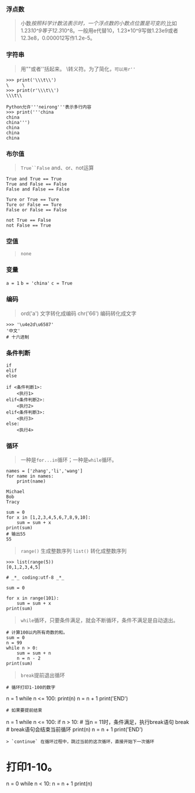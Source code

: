 ### 浮点数
> 小数*按照科学计数法表示时，一个浮点数的小数点位置是可变的*,比如1.23*10^9等于12.3*10^8。一般用e代替10，1.23*10^9写做1.23e9或者12.3e8，0.000012写作1.2e-5。
### 字符串
> 用""或者''括起来。
> \\转义符。为了简化，`可以用r''`
```
>>> print('\\\t\\')
\     \
>>> print(r'\\\t\\')
\\\t\\
```
```
Python允许'''neirong'''表示多行内容
>>> print('''china
china
china''')
china
china
china
```
### 布尔值
> `True``False`
> and、or、not运算
```
True and True == True
True and False == False
False and False == False
```
```
Ture or True == Ture
Ture or False == Ture
False or False == False
```
```
not True == False
not False == True
```
### 空值
> `none`
### 变量
`a = 1`
`b = 'china'`
`c = True`
### 编码
> ord('a') 文字转化成编码
> chr('66') 编码转化成文字
```
>>> '\u4e2d\u6587'
'中文'
# 十六进制
```
### 条件判断
```
if
elif
else

if <条件判断1>:
	<执行1>
elif<条件判断2>:
	<执行2>
elif<条件判断3>:
	<执行3>
else:
	<执行4>
```
### 循环
> 一种是`for...in`循环；一种是`while`循环。
```
names = ['zhang','li','wang']
for name in names:
	print(name)

Michael
Bob
Tracy
```

```
sum = 0
for x in [1,2,3,4,5,6,7,8,9,10]:
	sum = sum + x
print(sum)
# 输出55
55
```
> `range()` 生成整数序列
> `list()` 转化成整数序列
```
>>> list(range(5))
[0,1,2,3,4,5]
```
```
# _*_ coding:utf-8 _*_

sum = 0

for x in range(101):
	sum = sum + x
print(sum)
```
> `while`循环，只要条件满足，就会不断循环，条件不满足是自动退出。
```
# 计算100以内所有奇数的和。
sum = 0
n = 99
while n > 0:
	sum = sum + n
	n = n - 2
print(sum)
```
> `break`提前退出循环
```
# 循环打印1-100的数字
```
n = 1
while n <= 100:
	print(n)
	n = n + 1
print('END')
```
# 如果要提前结束
```
n = 1
while n <= 100:
	if n > 10: # 当n = 11时，条件满足，执行break语句
		break # break语句会结束当前循环
	print(n)
	n = n + 1
print('END')
```
> `continue` 在循环过程中，跳过当前的这次循环，直接开始下一次循环
```
# 打印1-10。
n = 0
while n < 10:
	n = n + 1
	print(n)
```

